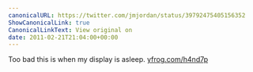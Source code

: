 ```yaml
---
canonicalURL: https://twitter.com/jmjordan/status/39792475405156352
ShowCanonicalLink: true
CanonicalLinkText: View original on
date: 2011-02-21T21:04:00+00:00
---
```

Too bad this is when my display is asleep.  [yfrog.com/h4nd7p](http://yfrog.com/h4nd7p)